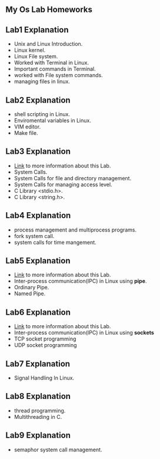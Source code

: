 ## My Os Lab Homeworks

## Lab1 Explanation
- Unix and Linux Introduction.
- Linux kernel.
- Linux File system.
- Worked with Terminal in Linux.
- Important commands in Terminal.
- worked with File system commands.
- managing files in linux.
## Lab2 Explanation
- shell scripting in Linux.
- Enviromental variables in Linux.
- VIM editor.
- Make file.
## Lab3 Explanation
- [Link](./OsLab5/README.md) to more information about this Lab.
- System Calls.
- System Calls for file and directory management.
- System Calls for managing access level.
- C Library <stdio.h>.
- C Library <string.h>.
## Lab4 Explanation
- process management and multiprocess programs.
- fork system call.
- system calls for time mangement.
## Lab5 Explanation
- [Link](./OsLab5/README.md) to more information about this Lab.
- Inter-process communication(IPC) in Linux using **pipe**.
- Ordinary Pipe.
- Named Pipe.

## Lab6 Explanation
- [Link](./OSLab6/README.md) to more information about this Lab.
- Inter-process communication(IPC) in Linux using **sockets**
- TCP socket programming
- UDP socket programming

## Lab7 Explanation
- Signal Handling In Linux.

## Lab8 Explanation
- thread programming.
- Multithreading in C.

## Lab9 Explanation
- semaphor system call management.
